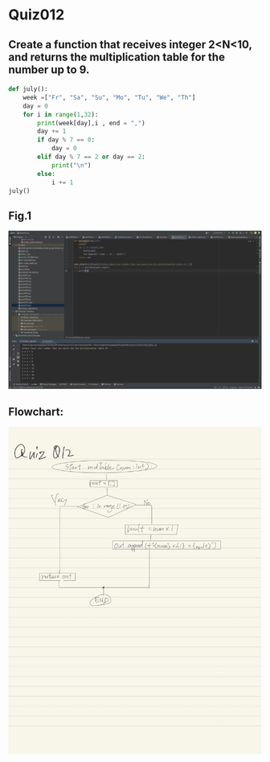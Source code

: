 # Quiz012

## Create a function that receives integer 2<N<10, and returns the multiplication table for the number up to 9.

```.py
def july():
    week =["Fr", "Sa", "Su", "Mo", "Tu", "We", "Th"]
    day = 0
    for i in range(1,32):
        print(week[day],i , end = ",")
        day += 1
        if day % 7 == 0:
            day = 0
        elif day % 7 == 2 or day == 2:
            print("\n")
        else:
            i += 1
july()
```
## Fig.1
![](quiz012.png)

## Flowchart:
![](quiz012_flow.JPG)
